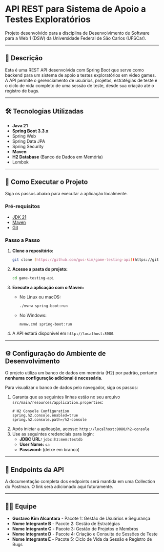 # API REST para Sistema de Apoio a Testes Exploratórios

Projeto desenvolvido para a disciplina de Desenvolvimento de Software para a Web 1 (DSW) da Universidade Federal de São Carlos (UFSCar).

---

## 📝 Descrição

Esta é uma REST API desenvolvida com Spring Boot que serve como backend para um sistema de apoio a testes exploratórios em video games. A API permite o gerenciamento de usuários, projetos, estratégias de teste e o ciclo de vida completo de uma sessão de teste, desde sua criação até o registro de bugs.

---

## 🛠️ Tecnologias Utilizadas

- **Java 21**
- **Spring Boot 3.3.x**
- Spring Web
- Spring Data JPA
- Spring Security
- **Maven**
- **H2 Database** (Banco de Dados em Memória)
- Lombok

---

## 🚀 Como Executar o Projeto

Siga os passos abaixo para executar a aplicação localmente.

### Pré-requisitos

- [JDK 21](https://www.oracle.com/java/technologies/downloads/#jdk21-windows)
- [Maven](https://maven.apache.org/download.cgi)
- [Git](https://git-scm.com/downloads)

### Passo a Passo

1.  **Clone o repositório:**
    ```bash
    git clone [https://github.com/gus-kim/game-testing-api](https://github.com/gus-kim/game-testing-api)
    ```

2.  **Acesse a pasta do projeto:**
    ```bash
    cd game-testing-api
    ```

3.  **Execute a aplicação com o Maven:**
    * No Linux ou macOS:
        ```bash
        ./mvnw spring-boot:run
        ```
    * No Windows:
        ```bash
        mvnw.cmd spring-boot:run
        ```

4.  A API estará disponível em `http://localhost:8080`.

---

## ⚙️ Configuração do Ambiente de Desenvolvimento

O projeto utiliza um banco de dados em memória (H2) por padrão, portanto **nenhuma configuração adicional é necessária**.

Para visualizar o banco de dados pelo navegador, siga os passos:

1.  Garanta que as seguintes linhas estão no seu arquivo `src/main/resources/application.properties`:
    ```properties
    # H2 Console Configuration
    spring.h2.console.enabled=true
    spring.h2.console.path=/h2-console
    ```
2.  Após iniciar a aplicação, acesse: `http://localhost:8080/h2-console`
3.  Use as seguintes credenciais para login:
    - **JDBC URL:** `jdbc:h2:mem:testdb`
    - **User Name:** `sa`
    - **Password:** (deixe em branco)

---

## 📖 Endpoints da API

A documentação completa dos endpoints será mantida em uma Collection do Postman. O link será adicionado aqui futuramente.

---

## 👨‍💻 Equipe

- **Gustavo Kim Alcantara** - Pacote 1: Gestão de Usuários e Segurança
- **Nome Integrante B** - Pacote 2: Gestão de Estratégias
- **Nome Integrante C** - Pacote 3: Gestão de Projetos e Membros
- **Nome Integrante D** - Pacote 4: Criação e Consulta de Sessões de Teste
- **Nome Integrante E** - Pacote 5: Ciclo de Vida da Sessão e Registro de Bugs